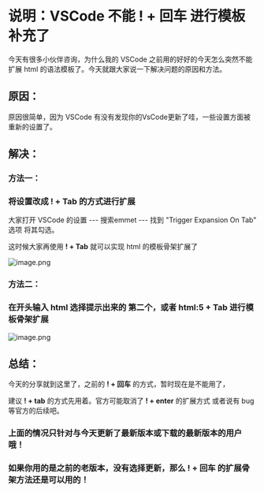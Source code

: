 # 说明：VSCode 不能 ! + 回车 进行模板补充了

今天有很多小伙伴咨询，为什么我的 VSCode 之前用的好好的今天怎么突然不能扩展 html 的语法模板了。今天就跟大家说一下解决问题的原因和方法。

## 原因：
  原因很简单，因为 VSCode 有没有发现你的VsCode更新了哇，一些设置方面被重新的设置了。
    
## 解决：
### 方法一：
### 将设置改成  ! + Tab  的方式进行扩展
  大家打开 VSCode 的设置 --- 搜索emmet --- 找到 "Trigger Expansion On Tab" 选项 将其勾选。
  
  这时候大家再使用 **! + Tab** 就可以实现 html 的模板骨架扩展了
    
![image.png](https://p9-juejin.byteimg.com/tos-cn-i-k3u1fbpfcp/1665851d6f4c4aa78f79963ddf165f5d~tplv-k3u1fbpfcp-watermark.image?)



### 方法二：
### 在开头输入 html 选择提示出来的 第二个，或者 html:5 + Tab 进行模板骨架扩展

![image.png](https://p1-juejin.byteimg.com/tos-cn-i-k3u1fbpfcp/1eb22920485a4bf294ab50b751741734~tplv-k3u1fbpfcp-watermark.image?)

## 总结：
   今天的分享就到这里了，之前的 **! + 回车** 的方式，暂时现在是不能用了，
   
   建议 **! + tab** 的方式先用着。官方可能取消了 **! + enter** 的扩展方式 或者说有 bug 等官方的后续吧。
    
### 上面的情况只针对与今天更新了最新版本或下载的最新版本的用户哦！
### 如果你用的是之前的老版本，没有选择更新，那么 ! + 回车 的扩展骨架方法还是可以用的！

